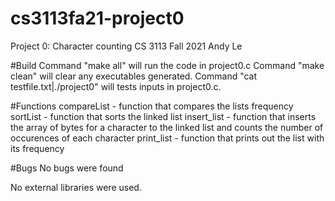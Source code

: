 # cs3113fa21-project0
Project 0: Character counting
CS 3113 Fall 2021
Andy Le

#Build
Command "make all" will run the code in project0.c
Command "make clean" will clear any executables generated.
Command "cat testfile.txt|./project0" will tests inputs in project0.c.

#Functions
compareList - function that compares the lists frequency
sortList - function that sorts the linked list 
insert_list - function that inserts the array of bytes for a character to the linked list and counts the number of occurences of each character
print_list - function that prints out the list with its frequency

#Bugs
No bugs were found

No external libraries were used.
